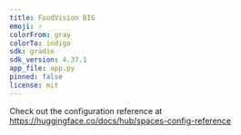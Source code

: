```yaml
---
title: FoodVision BIG
emoji: ⚡
colorFrom: gray
colorTo: indigo
sdk: gradio
sdk_version: 4.37.1
app_file: app.py
pinned: false
license: mit
---
```


Check out the configuration reference at https://huggingface.co/docs/hub/spaces-config-reference
